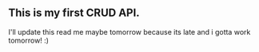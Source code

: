 ## This is my first CRUD API.

I'll update this read me maybe tomorrow because its late and i gotta work tomorrow! :)
